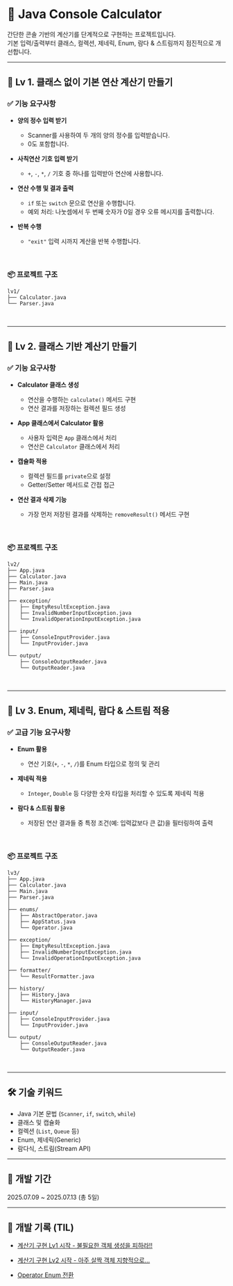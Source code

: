 # 🧮 Java Console Calculator

간단한 콘솔 기반의 계산기를 단계적으로 구현하는 프로젝트입니다.  
기본 입력/출력부터 클래스, 컬렉션, 제네릭, Enum, 람다 & 스트림까지 점진적으로 개선합니다.

---

## 📗 Lv 1. 클래스 없이 기본 연산 계산기 만들기

### ✅ 기능 요구사항

- **양의 정수 입력 받기**
    - Scanner를 사용하여 두 개의 양의 정수를 입력받습니다.
    - 0도 포함합니다.

- **사칙연산 기호 입력 받기**
    - `+`, `-`, `*`, `/` 기호 중 하나를 입력받아 연산에 사용합니다.

- **연산 수행 및 결과 출력**
    - `if` 또는 `switch` 문으로 연산을 수행합니다.
    - 예외 처리: 나눗셈에서 두 번째 숫자가 0일 경우 오류 메시지를 출력합니다.

- **반복 수행**
    - `"exit"` 입력 시까지 계산을 반복 수행합니다.

<br>

### 📦 프로젝트 구조
```
lv1/  
├── Calculator.java  
└── Parser.java
```
<br>

---

## 📘 Lv 2. 클래스 기반 계산기 만들기

### ✅ 기능 요구사항

- **Calculator 클래스 생성**
    - 연산을 수행하는 `calculate()` 메서드 구현
    - 연산 결과를 저장하는 컬렉션 필드 생성

- **App 클래스에서 Calculator 활용**
    - 사용자 입력은 `App` 클래스에서 처리
    - 연산은 `Calculator` 클래스에서 처리

- **캡슐화 적용**
    - 컬렉션 필드를 `private`으로 설정
    - Getter/Setter 메서드로 간접 접근

- **연산 결과 삭제 기능**
    - 가장 먼저 저장된 결과를 삭제하는 `removeResult()` 메서드 구현

<br>

### 📦 프로젝트 구조
```
lv2/  
├── App.java  
├── Calculator.java  
├── Main.java  
├── Parser.java  
│  
├── exception/  
│   ├── EmptyResultException.java  
│   ├── InvalidNumberInputException.java  
│   └── InvalidOperationInputException.java  
│
├── input/  
│   ├── ConsoleInputProvider.java  
│   └── InputProvider.java  
│
└── output/  
    ├── ConsoleOutputReader.java  
    └── OutputReader.java  
```
<br>

---

## 🚀 Lv 3. Enum, 제네릭, 람다 & 스트림 적용

### ✅ 고급 기능 요구사항

- **Enum 활용**
    - 연산 기호(`+`, `-`, `*`, `/`)를 Enum 타입으로 정의 및 관리

- **제네릭 적용**
    - `Integer`, `Double` 등 다양한 숫자 타입을 처리할 수 있도록 제네릭 적용

- **람다 & 스트림 활용**
    - 저장된 연산 결과들 중 특정 조건(예: 입력값보다 큰 값)을 필터링하여 출력

<br>

### 📦 프로젝트 구조
```
lv3/
├── App.java
├── Calculator.java
├── Main.java
├── Parser.java
│
├── enums/
│   ├── AbstractOperator.java
│   ├── AppStatus.java
│   └── Operator.java
│
├── exception/
│   ├── EmptyResultException.java
│   ├── InvalidNumberInputException.java
│   └── InvalidOperationInputException.java
│
├── formatter/
│   └── ResultFormatter.java
│
├── history/
│   ├── History.java
│   └── HistoryManager.java
│
├── input/
│   ├── ConsoleInputProvider.java
│   └── InputProvider.java
│
└── output/
    ├── ConsoleOutputReader.java
    └── OutputReader.java
```

<br>

---

## 🛠 기술 키워드

- Java 기본 문법 (`Scanner`, `if`, `switch`, `while`)
- 클래스 및 캡슐화
- 컬렉션 (`List`, `Queue` 등)
- Enum, 제네릭(Generic)
- 람다식, 스트림(Stream API)

---

## 📅 개발 기간
2025.07.09 ~ 2025.07.13 (총 5일)

---

## 📒 개발 기록 (TIL)

- [계산기 구현 Lv1 시작 - 불필요한 객체 생성을 피하라!!](https://s-y-130.tistory.com/499)

- [계산기 구현 Lv2 시작 - 아주 살짝 객체 지향적으로...](https://s-y-130.tistory.com/500)

- [Operator Enum 전환](https://s-y-130.tistory.com/501)



